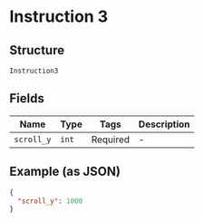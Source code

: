 
# Instruction 3

## Structure

`Instruction3`

## Fields

| Name | Type | Tags | Description |
|  --- | --- | --- | --- |
| `scroll_y` | `int` | Required | - |

## Example (as JSON)

```json
{
  "scroll_y": 1000
}
```

